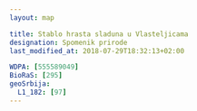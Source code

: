```yaml
---
layout: map

title: Stablo hrasta sladuna u Vlasteljicama
designation: Spomenik prirode
last_modified_at: 2018-07-29T18:32:13+02:00

WDPA: [555589049]
BioRaS: [295]
geoSrbija:
  L1_182: [97]
---
```


